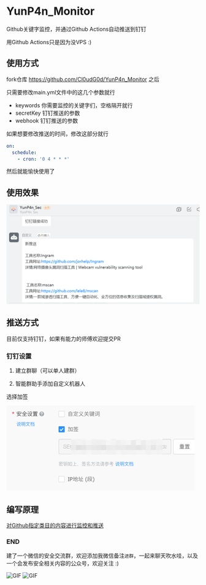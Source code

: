 # YunP4n_Monitor
Github关键字监控，并通过Github Actions自动推送到钉钉

用Github Actions只是因为没VPS :)

## 使用方式
fork仓库 https://github.com/Cl0udG0d/YunP4n_Monitor 之后

只需要修改main.yml文件中的这几个参数就行

+ keywords 你需要监控的关键字们，空格隔开就行
+ secretKey 钉钉推送的参数
+ webhook 钉钉推送的参数

如果想要修改推送的时间，修改这部分就行
```yaml
on:
  schedule:
    - cron: '0 4 * * *'
```

然后就能愉快使用了

## 使用效果

![image-20211118142412234](images/example.png)

## 推送方式
目前仅支持钉钉，如果有能力的师傅欢迎提交PR

### 钉钉设置

1.   建立群聊（可以单人建群）

2.   智能群助手添加自定义机器人

选择加签

![image-20211118142412234](images/dingding.png)

## 编写原理
[对Github指定类目的内容进行监控和推送](https://www.cnblogs.com/Cl0ud/p/16631445.html)

### END 
 
建了一个微信的安全交流群，欢迎添加我微信备注`进群`，一起来聊天吹水哇，以及一个会发布安全相关内容的公众号，欢迎关注 :)
 
<div>
    <img  alt="GIF" src="https://springbird.oss-cn-beijing.aliyuncs.com/img/mmqrcode1632325540724.png"  width="280px" />
    <img  alt="GIF" src="https://springbird.oss-cn-beijing.aliyuncs.com/img/qrcode_for_gh_cead8e1080d6_344.jpg"  width="280px" />
</div>
